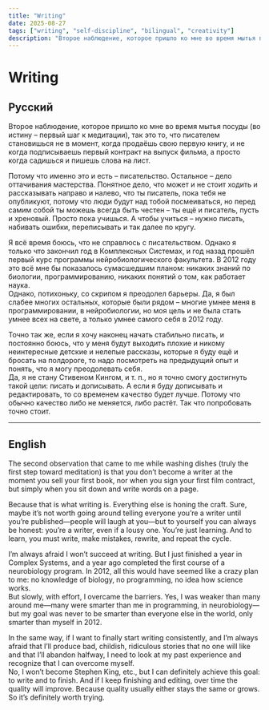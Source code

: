 ```yaml
---
title: "Writing"
date: 2025-08-27
tags: ["writing", "self-discipline", "bilingual", "creativity"]
description: "Второе наблюдение, которое пришло ко мне во время мытья посуды (во истину – первый шаг к медитации), так это то, что писателем становишься не в момент, когда продаёшь свою первую книгу"
---
```


# Writing  

## Русский

Второе наблюдение, которое пришло ко мне во время мытья посуды (во истину – первый шаг к медитации), так это то, что писателем становишься не в момент, когда продаёшь свою первую книгу, и не когда подписываешь первый контракт на выпуск фильма, а просто когда садишься и пишешь слова на лист.  


Потому что именно это и есть – писательство. Остальное – дело оттачивания мастерства. Понятное дело, что может и не стоит ходить и рассказывать направо и налево, что ты писатель, пока тебя не опубликуют, потому что люди будут над тобой посмеиваться, но перед самим собой ты можешь всегда быть честен – ты ещё и писатель, пусть и хреновый. Просто пока учишься. А чтобы учиться – нужно писать, набивать ошибки, переписывать и так далее по кругу.  

Я всё время боюсь, что не справлюсь с писательством. Однако я только что закончил год в Комплексных Системах, и год назад прошёл первый курс программы нейробиологического факультета. В 2012 году это всё мне бы показалось сумасшедшим планом: никаких знаний по биологии, программированию, никаких понятий о том, как работает наука.  
Однако, потихоньку, со скрипом я преодолел барьеры. Да, я был слабее многих остальных, которые были рядом – многие умнее меня в программировании, в нейробиологии, но моя цель и не была стать умнее всех на свете, а только умнее самого себя в 2012 году.  

Точно так же, если я хочу наконец начать стабильно писать, и постоянно боюсь, что у меня будут выходить плохие и никому неинтересные детские и нелепые рассказы, которые я буду ещё и бросать на полдороге, то надо посмотреть на предыдущий опыт и понять, что я могу преодолевать себя.  
Да, я не стану Стивеном Кингом, и т. п., но я точно смогу достигнуть такой цели: писать и дописывать. А если я буду дописывать и редактировать, то со временем качество будет лучше. Потому что обычно качество либо не меняется, либо растёт. Так что попробовать точно стоит.  

---

## English  

The second observation that came to me while washing dishes (truly the first step toward meditation) is that you don’t become a writer at the moment you sell your first book, nor when you sign your first film contract, but simply when you sit down and write words on a page.  

Because that is what writing is. Everything else is honing the craft. Sure, maybe it’s not worth going around telling everyone you’re a writer until you’re published—people will laugh at you—but to yourself you can always be honest: you’re a writer, even if a lousy one. You’re just learning. And to learn, you must write, make mistakes, rewrite, and repeat the cycle.  

I’m always afraid I won’t succeed at writing. But I just finished a year in Complex Systems, and a year ago completed the first course of a neurobiology program. In 2012, all this would have seemed like a crazy plan to me: no knowledge of biology, no programming, no idea how science works.  
But slowly, with effort, I overcame the barriers. Yes, I was weaker than many around me—many were smarter than me in programming, in neurobiology—but my goal was never to be smarter than everyone else in the world, only smarter than myself in 2012.  

In the same way, if I want to finally start writing consistently, and I’m always afraid that I’ll produce bad, childish, ridiculous stories that no one will like and that I’ll abandon halfway, I need to look at my past experience and recognize that I can overcome myself.  
No, I won’t become Stephen King, etc., but I can definitely achieve this goal: to write and to finish. And if I keep finishing and editing, over time the quality will improve. Because quality usually either stays the same or grows. So it’s definitely worth trying.